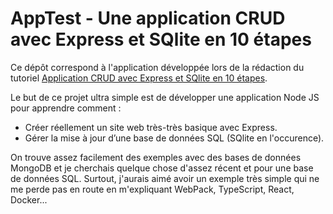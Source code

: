 # AppTest - Une application CRUD avec Express et SQlite en 10 étapes

Ce dépôt correspond à l'application développée lors de la rédaction du tutoriel
[Application CRUD avec Express et SQlite en 10 étapes](https://blog.pagesd.info/2023/09/11/crud-avec-express-sqlite-10-etapes/).

Le but de ce projet ultra simple est de développer une application Node JS pour apprendre comment :

- Créer réellement un site web très-très basique avec Express.
- Gérer la mise à jour d’une base de données SQL (SQlite en l'occurence).

On trouve assez facilement des exemples avec des bases de données MongoDB et je
cherchais quelque chose d'assez récent et pour une base de données SQL. Surtout,
j'aurais aimé avoir un exemple très simple qui ne me perde pas en route en
m'expliquant WebPack, TypeScript, React, Docker...
